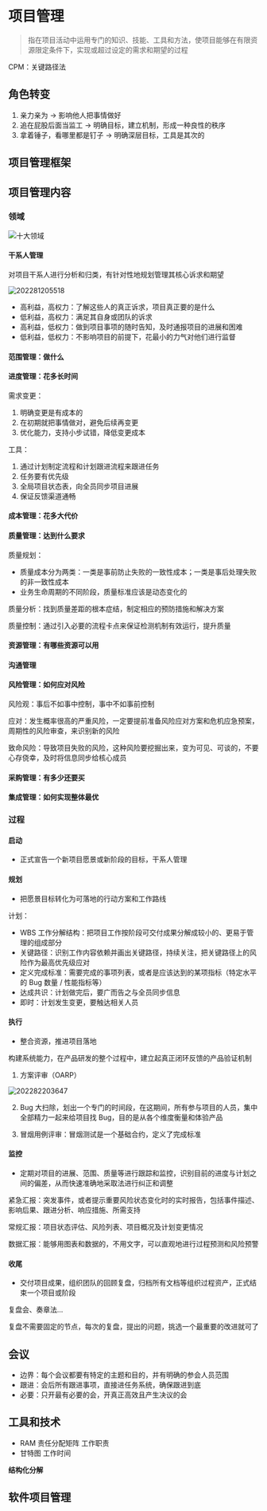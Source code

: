 # 项目管理

> 指在项目活动中运用专门的知识、技能、工具和方法，使项目能够在有限资源限定条件下，实现或超过设定的需求和期望的过程

CPM：关键路径法

## 角色转变

1. 亲力亲为 -> 影响他人把事情做好
2. 追在屁股后面当监工 -> 明确目标，建立机制，形成一种良性的秩序
3. 拿着锤子，看哪里都是钉子 -> 明确深层目标，工具是其次的

## 项目管理框架

## 项目管理内容

### 领域

![十大领域](/assets/2022731211154.webp)

#### 干系人管理

对项目干系人进行分析和归类，有针对性地规划管理其核心诉求和期望

![202281205518](/assets/202281205518.webp)

- 高利益，高权力：了解这些人的真正诉求，项目真正要的是什么
- 低利益，高权力：满足其自身或团队的诉求
- 高利益，低权力：做到项目事项的随时告知，及时通报项目的进展和困难
- 低利益，低权力：不影响项目的前提下，花最小的力气对他们进行监督

#### 范围管理：做什么

#### 进度管理：花多长时间

需求变更：

1. 明确变更是有成本的
2. 在初期就把事情做对，避免后续再变更
3. 优化能力，支持小步试错，降低变更成本

工具：

1. 通过计划制定流程和计划跟进流程来跟进任务
2. 任务要有优先级
3. 全局项目状态表，向全员同步项目进展
4. 保证反馈渠道通畅

#### 成本管理：花多大代价
#### 质量管理：达到什么要求

质量规划：

- 质量成本分为两类：一类是事前防止失败的一致性成本；一类是事后处理失败的非一致性成本
- 业务生命周期的不同阶段，质量标准应该是动态变化的

质量分析：找到质量差距的根本症结，制定相应的预防措施和解决方案

质量控制：通过引入必要的流程卡点来保证检测机制有效运行，提升质量

#### 资源管理：有哪些资源可以用
#### 沟通管理
#### 风险管理：如何应对风险

风险观：事后不如事中控制，事中不如事前控制

应对：发生概率很高的严重风险，一定要提前准备风险应对方案和危机应急预案，周期性的风险审查，来识别新的风险

致命风险：导致项目失败的风险，这种风险要挖掘出来，变为可见、可谈的，不要心存侥幸，及时将信息同步给核心成员

#### 采购管理：有多少还要买
#### 集成管理：如何实现整体最优


### 过程

#### 启动

- 正式宣告一个新项目愿景或新阶段的目标，干系人管理

#### 规划

- 把愿景目标转化为可落地的行动方案和工作路线

计划：

- WBS 工作分解结构：把项目工作按阶段可交付成果分解成较小的、更易于管理的组成部分
- 关键路径：识别工作内容依赖并画出关键路径，持续关注，把关键路径上的风险作为最高优先级应对
- 定义完成标准：需要完成的事项列表，或者是应该达到的某项指标（特定水平的 Bug 数量 / 性能指标等）
- 达成共识：计划做完后，要广而告之与全员同步信息
- 即时：计划发生变更，要触达相关人员

#### 执行

- 整合资源，推进项目落地

构建系统能力，在产品研发的整个过程中，建立起真正闭环反馈的产品验证机制

1. 方案评审（OARP）

![202282203647](/assets/202282203647.webp)

2. Bug 大扫除，划出一个专门的时间段，在这期间，所有参与项目的人员，集中全部精力一起来给项目找 Bug，目的是从各个维度衡量和体验产品

3. 冒烟用例评审：冒烟测试是一个基础合约，定义了完成标准

#### 监控

- 定期对项目的进展、范围、质量等进行跟踪和监控，识别目前的进度与计划之间的偏差，从而快速准确地采取法进行纠正和调整

紧急汇报：突发事件，或者提示重要风险状态变化时的实时报告，包括事件描述、影响后果、跟进分析、响应措施、所需支持

常规汇报：项目状态评估、风险列表、项目概况及计划变更情况

数据汇报：能够用图表和数据的，不用文字，可以直观地进行过程预测和风险预警

#### 收尾

- 交付项目成果，组织团队的回顾复盘，归档所有文档等组织过程资产，正式结束一个项目或阶段

复盘会、奏章法...

复盘不需要固定的节点，每次的复盘，提出的问题，挑选一个最重要的改进就可了

## 会议

- 边界：每个会议都要有特定的主题和目的，并有明确的参会人员范围
- 跟进：会后所有跟进事项，直接进任务系统，确保跟进到底
- 必要：只开最有必要的会，开真正高效且产生决议的会

## 工具和技术

- RAM 责任分配矩阵 工作职责
- 甘特图 工作时间

**结构化分解**

## 软件项目管理


